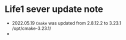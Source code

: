 # Life1 sever update note
- 2022.05.19
  `Cmake` was updated from 2.8.12.2 to 3.23.1  
  /opt/cmake-3.23.1/  
- 
